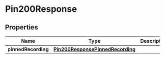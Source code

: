 

# Pin200Response


## Properties

| Name | Type | Description | Notes |
|------------ | ------------- | ------------- | -------------|
|**pinnedRecording** | [**Pin200ResponsePinnedRecording**](Pin200ResponsePinnedRecording.md) |  |  [optional] |



